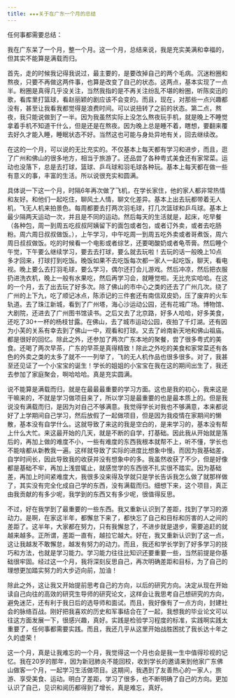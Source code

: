 ```yaml
---
title: ★★★关于在广东一个月的总结
---
```


任何事都需要总结：

​    我在广东呆了一个月，整一个月。这一个月，总结来说，我是充实美满和幸福的，但其实不能算是满载而归。

​    首先，走的时候我记得我说过，最主要的，是要改掉自己的两个毛病。沉迷粉圈和熬夜，只要不再做这两件事，也算是改变了自己的状态。这两点，基本实现了一点半。粉圈是真得几乎没关注，当然我指的是不再关注纷乱不堪的粉圈，听陈奕迅的歌，看库里打篮球，看赵丽颖的剧应该不会变的。而且，现在，对那些一点兴趣都没有，甚至让我看我都觉得是浪费时间。可以说扭转了之前的状态。第二点，熬夜，我只能说做到了一半。因为我虽然实际上没怎么熬夜玩手机，就是晚上不睡觉拿着手机不知道干什么，但是还是在熬夜。因为晚上总是睡不着，瞎想，要翻来覆去好久才能入睡，睡眠状态不好。当然这也可能与身处异地有关，回去继续改。

​    在这的一个月，可以说的无比充实的。不仅基本上每天都有学习和进步，而且，逛了广州和佛山的很多地方，相当于旅游了。还品尝了各种粤式美食还有家常菜。运动也没落下，总是去打球，篮球、乒乓球和羽毛球各种玩。基本上每天都在做一些有意义的事，丰富的生活。所以说很充实和圆满。

​    具体说一下这一个月，时隔6年再次做了飞机，在学长家住，他的家人都非常热情和友好。和他们一起吃住，聊风土人情，聊文化差异。基本上出去玩都带着无人机，飞无人机来拍景色。每周都要去打两次羽毛球，打几次篮球和乒乓球。基本上最少隔两天运动一次，并且是不同的运动。然后每天的生活就是，起床，吃早餐（各种包，周一到周五吃叔叔阿姨留下的面包或者包，或者订外卖，或者去吃肠粉。周六周日叔叔做饭。），上午学习，中午吃周一到周五吃外卖或者哥煮饭，周六周日叔叔做饭。吃的时候看一个电影或者综艺，还要喝酸奶或者龟苓膏。然后睡个午觉，下午要么继续学习，要去去打球，要么就去玩啦！去玩的话一般晚上10点多才回来，打球打到吃饭。晚饭如果不去吃饭每次都一家人一起吃饭，聊天，看电视。晚上要么去打羽毛球，要么学习，偶尔还打会儿游戏。然后冲凉，然后把衣服扔进洗衣机，晚上一般有水果吃，然后再学习会，就睡觉啦。无比充实哈哈。在这的一个月，去了出去玩了好多次。除了佛山的市中心之类的还去了广州几次。绕了广州的上下九，吃了顺记冰点，陈添记的三件套还有南信双皮奶，压了废弃的火车轨道。去了珠江新城，看到了广州塔，海心沙运动公园，还有花城广场。博物馆、大剧院，还进去了广州图书馆读书。之后又去了北京路，好多人哈哈，好多美食，还吃了30+一杯的杨枝甘露。在佛山，去了城市运动公园，夜拍了千灯湖。还有因为小芙的关系有幸去到了佛山一中，观看和打球。又去了岭南新天地和佛山祖庙。都是很好的回忆。除此之外，还参加了两次广东本地的聚餐，尝了很多粤式的美食。还喝了两次早茶，广东的早茶是真得精致！除此之外吃的美食和家常菜还有各色的外卖之类的太多了就不一一列举了，飞的无人机作品也很多很多。对了，我甚至还见证了一个小宝宝的诞生！学长的姐姐的小宝宝在我在这的期间出生了，我还去参加了家庭聚会，啊哈哈哈。真是充实圆满。

​    说不能算是满载而归，就是在最最最重要的学习方面。这也是我的初心，我来这是干嘛来的，不就是学习做项目来了，所以学习是最重要的也是最本质上的。但是我说没有满载而归，是因为对自己不够满意。我觉得学长对我也不够满意，本来都说好了上学期间自己学习，然后放假了一起做项目，但是因为我疫情在家期间的懒散，基本没有自学什么。这就导致了来这的我是空白的，是来学习的，基本没有帮上什么大忙。来这最开始的几天，就是不断的自学，打基础。因此我从开始就是落后的，再加上做的难度不小，一些有难度的东西我根本就帮不上，听不懂，学长也不能啥都从新教我一遍。这样就导致了实际的进度比想象中慢。而因为我基础差，自学时间长，因此导致我的收获并没有想象中的多。我虽然收获了不少，但是好像都是基础不牢，再加上浅尝辄止，就感觉学的东西很不扎实很不踏实。因为基础差，再加上时间紧难度大，我很多没来得及学就只是学长告诉我怎么做了就那样做了，其实没有完全化成自己学的东西，没有满载而归。细想下来，这个项目，真正由我贡献的有多少呢，我学到的东西又有多少呢，很值得反思。

​    不过，好在我学到了最重要的一些东西。我又重新认识到了差距，找到了学习的源动力。是啊，在家这半年，都懈怠下来了，都快忘了自己和目标和厉害的人之间的差距了。这半年，大家都在努力，只有我懈怠了，不进步就是退步，需要追赶的就越来越多。正所谓，差距一直有，越拉它越大。好在，我又重新认识到了这一点，这让我越发不敢懈怠，越发有努力的动力。而且，我还和学长学到了好多学习的技巧和方法，也就是学习能力。学习能力往往比知识还要重要一些，当然前提是你基础很牢固。经过这一个月，我将深刻反思自己，再次明确差距和目标，为了自己的理想更加踏实努力的大步迈向前，加油！

​    除此之外，这让我又开始提前思考自己的方向，以后的研究方向。决定从现在开始读自己向往的高效的研究生导师的研究论文，这样会让我思考自己想研究的方向，避免迷茫，还有利于我日后的选导师和面试。而且，我好像有了一点方向，封建社会的脉络百战。刚好把我喜欢的历史和军事结合在了一起，我想我的毕业论文可以往这方面发展一下，很感兴趣，真好。实践是检验学习程度的标准，实践啊实践太重要了，任何事都需要实践。而且，我还几乎从这里开始战胜困扰了我长达十年之久的虚荣！

​    这一个月，真是让我难忘的一个月，我觉得这一个月也会是我一生中值得珍视的记忆。我在20岁的那年，因为新冠肺炎不能回校，收到学长的邀请来到他家广东佛山做客一个月，一起学习生活做项目。这期间，我遇到了友善热心的一家人，旅游、享受美食、运动。明白了差距，学习了很多，也不断明确了自己的方向。更加认识了自己，见识和阅历都得到了增长，真是难忘，真好。  